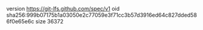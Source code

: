 version https://git-lfs.github.com/spec/v1
oid sha256:999b07175b1a03050e2c77059e3f71cc3b57d3916ed64c827dded586f0e65e6c
size 36372
